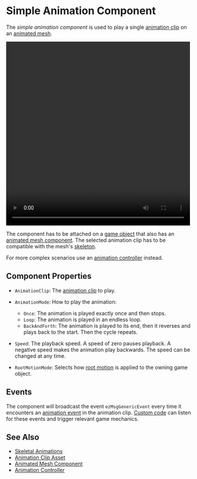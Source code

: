 # Simple Animation Component

The *simple animation component* is used to play a single [animation clip](animation-clip-asset.md) on an [animated mesh](animated-mesh-component.md).

<video src="../media/skeletal-anim.webm" width="500" height="500" autoplay loop></video>

The component has to be attached on a [game object](../../runtime/world/game-objects.md) that also has an [animated mesh component](animated-mesh-component.md). The selected animation clip has to be compatible with the mesh's [skeleton](skeleton-asset.md).

For more complex scenarios use an [animation controller](animation-controller/animation-controller-overview.md) instead.

## Component Properties

* `AnimationClip`: The [animation clip](animation-clip-asset.md) to play.

* `AnimationMode`: How to play the animation:

  * `Once`: The animation is played exactly once and then stops.
  * `Loop`: The animation is played in an endless loop.
  * `BackAndForth`: The animation is played to its end, then it reverses and plays back to the start. Then the cycle repeats.

* `Speed`: The playback speed. A speed of zero pauses playback. A negative speed makes the animation play backwards. The speed can be changed at any time.

* `RootMotionMode`: Selects how [root motion](root-motion.md) is applied to the owning game object.

## Events

The component will broadcast the event `ezMsgGenericEvent` every time it encounters an [animation event](animation-events.md) in the animation clip. [Custom code](../../custom-code/custom-code-overview.md) can listen for these events and trigger relevant game mechanics.

## See Also


* [Skeletal Animations](skeletal-animation-overview.md)
* [Animation Clip Asset](animation-clip-asset.md)
* [Animated Mesh Component](animated-mesh-component.md)
* [Animation Controller](animation-controller/animation-controller-overview.md)
